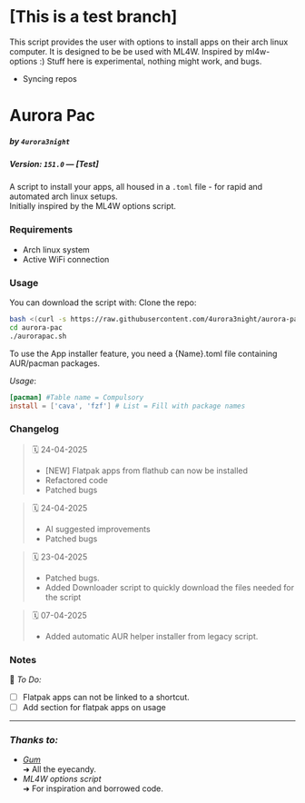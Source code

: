 # [This is a test branch] 
This script provides the user with options to install apps on their arch linux computer.
It is designed to be be used with ML4W.
Inspired by ml4w-options :)
Stuff here is experimental, nothing might work, and bugs.

- Syncing repos

# Aurora Pac
##### by `4urora3night`
##### Version: `151.0` — *[Test]*
A script to install your apps, all housed in a `.toml` file - for rapid and automated arch linux setups. \
Initially inspired by the ML4W options script.

### Requirements
- Arch linux system
- Active WiFi connection

### Usage
You can download the script with:
Clone the repo:

```bash
bash <(curl -s https://raw.githubusercontent.com/4urora3night/aurora-pac/refs/heads/main/downloader.sh)
cd aurora-pac
./aurorapac.sh
```


To use the App installer feature, you need a {Name}.toml file containing AUR/pacman packages.

*Usage*:
```toml
[pacman] #Table name = Compulsory
install = ['cava', 'fzf'] # List = Fill with package names
```
### Changelog

> 🗓️ 24-04-2025
> - [NEW] Flatpak apps from flathub can now be installed
> - Refactored code 
> - Patched bugs

> 🗓️ 24-04-2025
> - AI suggested improvements
> - Patched bugs

> 🗓️ 23-04-2025
> - Patched bugs.
> - Added Downloader script to quickly download the files needed for the script

> 🗓️ 07-04-2025
> - Added automatic AUR helper installer from legacy script.

### Notes

🧪 *To Do:*
 
- [ ] Flatpak apps can not be linked to a shortcut.
- [ ] Add section for flatpak apps on usage

---
### *Thanks to:*
- [*Gum*](https://github.com/charmbracelet/gum) \
	➜ All the eyecandy.
- *ML4W options script* \
	➜  For inspiration and borrowed code.
	
